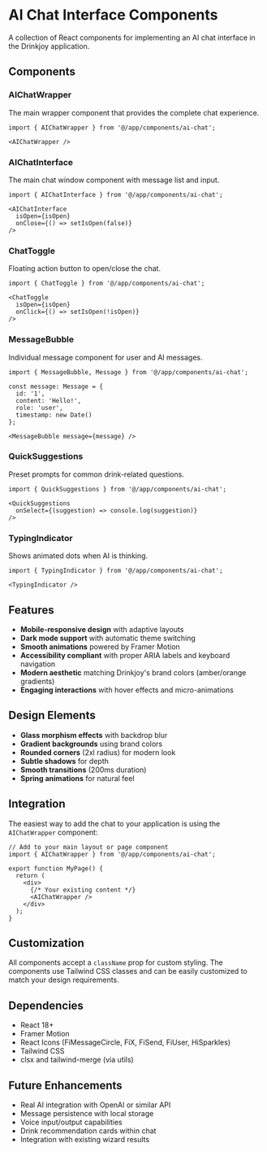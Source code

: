 # AI Chat Interface Components

A collection of React components for implementing an AI chat interface in the Drinkjoy application.

## Components

### AIChatWrapper
The main wrapper component that provides the complete chat experience.

```tsx
import { AIChatWrapper } from '@/app/components/ai-chat';

<AIChatWrapper />
```

### AIChatInterface
The main chat window component with message list and input.

```tsx
import { AIChatInterface } from '@/app/components/ai-chat';

<AIChatInterface 
  isOpen={isOpen} 
  onClose={() => setIsOpen(false)} 
/>
```

### ChatToggle
Floating action button to open/close the chat.

```tsx
import { ChatToggle } from '@/app/components/ai-chat';

<ChatToggle 
  isOpen={isOpen} 
  onClick={() => setIsOpen(!isOpen)} 
/>
```

### MessageBubble
Individual message component for user and AI messages.

```tsx
import { MessageBubble, Message } from '@/app/components/ai-chat';

const message: Message = {
  id: '1',
  content: 'Hello!',
  role: 'user',
  timestamp: new Date()
};

<MessageBubble message={message} />
```

### QuickSuggestions
Preset prompts for common drink-related questions.

```tsx
import { QuickSuggestions } from '@/app/components/ai-chat';

<QuickSuggestions 
  onSelect={(suggestion) => console.log(suggestion)} 
/>
```

### TypingIndicator
Shows animated dots when AI is thinking.

```tsx
import { TypingIndicator } from '@/app/components/ai-chat';

<TypingIndicator />
```

## Features

- **Mobile-responsive design** with adaptive layouts
- **Dark mode support** with automatic theme switching
- **Smooth animations** powered by Framer Motion
- **Accessibility compliant** with proper ARIA labels and keyboard navigation
- **Modern aesthetic** matching Drinkjoy's brand colors (amber/orange gradients)
- **Engaging interactions** with hover effects and micro-animations

## Design Elements

- **Glass morphism effects** with backdrop blur
- **Gradient backgrounds** using brand colors
- **Rounded corners** (2xl radius) for modern look
- **Subtle shadows** for depth
- **Smooth transitions** (200ms duration)
- **Spring animations** for natural feel

## Integration

The easiest way to add the chat to your application is using the `AIChatWrapper` component:

```tsx
// Add to your main layout or page component
import { AIChatWrapper } from '@/app/components/ai-chat';

export function MyPage() {
  return (
    <div>
      {/* Your existing content */}
      <AIChatWrapper />
    </div>
  );
}
```

## Customization

All components accept a `className` prop for custom styling. The components use Tailwind CSS classes and can be easily customized to match your design requirements.

## Dependencies

- React 18+
- Framer Motion
- React Icons (FiMessageCircle, FiX, FiSend, FiUser, HiSparkles)
- Tailwind CSS
- clsx and tailwind-merge (via utils)

## Future Enhancements

- Real AI integration with OpenAI or similar API
- Message persistence with local storage
- Voice input/output capabilities
- Drink recommendation cards within chat
- Integration with existing wizard results